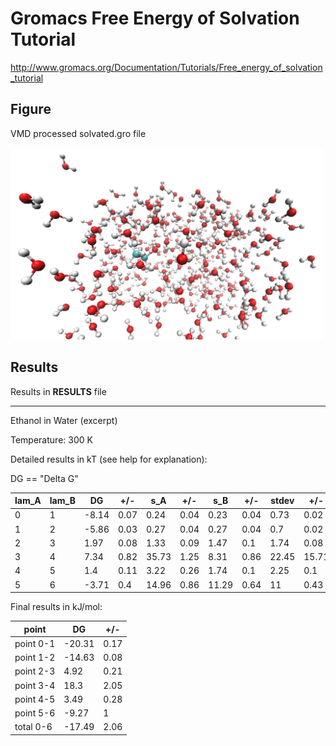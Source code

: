 # Gromacs Free Energy of Solvation Tutorial

http://www.gromacs.org/Documentation/Tutorials/Free_energy_of_solvation_tutorial

## Figure
VMD processed solvated.gro file

<img src="solvated.JPG" alt="drawing" width="500"/></a>

## Results
Results in **RESULTS** file

---------------------------------------------------
Ethanol in Water (excerpt)

Temperature: 300 K

Detailed results in kT (see help for explanation):

DG == "Delta G"

lam_A|lam_B|DG|+/-|s_A|+/-|s_B|+/-|stdev|+/-
--- | --- | --- | --- | --- | --- | --- | --- | --- | ---
0|1|-8.14|0.07|0.24|0.04|0.23|0.04|0.73|0.02
1|2|-5.86|0.03|0.27|0.04|0.27|0.04|0.7|0.02
2|3|1.97|0.08|1.33|0.09|1.47|0.1|1.74|0.08
3|4|7.34|0.82|35.73|1.25|8.31|0.86|22.45|15.71
4|5|1.4|0.11|3.22|0.26|1.74|0.1|2.25|0.1
5|6|-3.71|0.4|14.96|0.86|11.29|0.64|11|0.43



Final results in kJ/mol:

point|DG|+/-
--- | --- | ---
point 0-1|-20.31|0.17
point 1-2|-14.63|0.08
point 2-3|4.92|0.21
point 3-4|18.3|2.05
point 4-5|3.49|0.28
point 5-6|-9.27|1
total 0-6|-17.49|2.06
